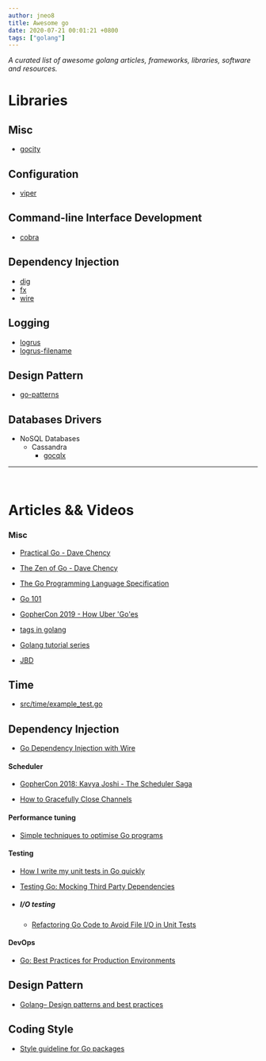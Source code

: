 ```yaml
---
author: jneo8
title: Awesome go
date: 2020-07-21 00:01:21 +0800
tags: ["golang"]
---
```


_A curated list of awesome golang articles, frameworks, libraries, software and resources._

<!--more-->

# Libraries

## Misc

* [gocity](https://github.com/rodrigo-brito/gocity)

## Configuration

* [viper](https://github.com/spf13/viper)

## Command-line Interface Development

* [cobra](https://github.com/spf13/cobra)

## Dependency Injection

* [dig](https://github.com/uber-go/dig)
* [fx](https://github.com/uber-go/fx)
* [wire](https://github.com/google/wire)

## Logging

* [logrus](https://github.com/Sirupsen/logrus)
* [logrus-filename](https://github.com/keepeye/logrus-filename)

## Design Pattern

* [go-patterns](https://github.com/tmrts/go-patterns)

## Databases Drivers

* NoSQL Databases
    * Cassandra
        * [gocqlx](https://github.com/scylladb/gocqlx)

---

<br>

# Articles && Videos


### Misc

* [Practical Go - Dave Chency](https://dave.cheney.net/practical-go)

* [The Zen of Go - Dave Chency](https://dave.cheney.net/2020/02/23/the-zen-of-go)

* [The Go Programming Language Specification](https://golang.org/ref/spec)

* [Go 101](https://go101.org/article/101.html)

* [GopherCon 2019 - How Uber 'Go'es](https://about.sourcegraph.com/go/gophercon-2019-how-uber-go-es)

* [tags in golang](https://medium.com/golangspec/tags-in-golang-3e5db0b8ef3e)

* [Golang tutorial series](https://golangbot.com/learn-golang-series/)

* [JBD](https://github.com/rakyll)

## Time

* [src/time/example_test.go](https://golang.org/src/time/example_test.go)

## Dependency Injection

* [Go Dependency Injection with Wire](https://blog.drewolson.org/go-dependency-injection-with-wire)


#### Scheduler

* [GopherCon 2018: Kavya Joshi - The Scheduler Saga](https://www.youtube.com/watch?v=YHRO5WQGh0k)

* [How to Gracefully Close Channels](https://go101.org/article/channel-closing.html)


#### Performance tuning

* [Simple techniques to optimise Go programs](https://stephen.sh/posts/quick-go-performance-improvements)


#### Testing

* [How I write my unit tests in Go quickly](https://dev.to/ilyakaznacheev/how-i-write-my-unit-tests-in-go-quickly-4bd5)

* [Testing Go: Mocking Third Party Dependencies](https://medium.com/@harrygogonis/testing-go-mocking-third-party-dependancies-4ab4e1c9bd3f)

* ##### I/O testing

    * [Refactoring Go Code to Avoid File I/O in Unit Tests](ggendler.dev/2018/go-io-testing/)

#### DevOps

* [Go: Best Practices for Production Environments](http://peter.bourgon.org/go-in-production/#testing-and-validation)

## Design Pattern

* [Golang– Design patterns and best practices](https://dev4devs.com/2019/02/06/golang-design-patterns-and-best-practices/)

## Coding Style

* [Style guideline for Go packages](ggrakyll.org/style-packages/)

